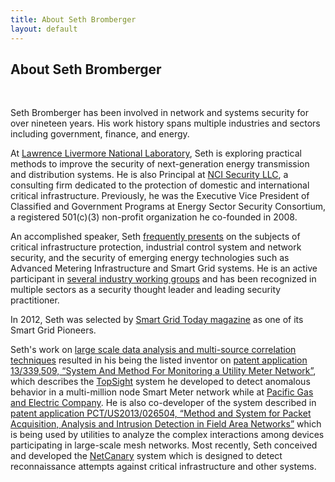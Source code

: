 ```yaml
---
title: About Seth Bromberger
layout: default
---
```

## About Seth Bromberger

<br/>

Seth Bromberger has been involved in network and systems security for over nineteen years. His work history spans multiple industries and sectors including government, finance, and energy.

At [Lawrence Livermore National Laboratory](http://www.llnl.gov), Seth is exploring practical methods to improve the security of next-generation energy transmission and distribution systems. He is also Principal at [NCI Security LLC](http://www.ncisecurity.com), a consulting firm dedicated to the protection of domestic and international critical infrastructure. Previously, he was the Executive Vice President of Classified and Government Programs at Energy Sector Security Consortium, a registered 501(c)(3) non-profit organization he co-founded in 2008.

An accomplished speaker, Seth [frequently presents](/pubs) on the subjects of critical infrastructure protection, industrial control system and network security, and the security of emerging energy technologies such as Advanced Metering Infrastructure and Smart Grid systems. He is an active participant in [several industry working groups](/highlights) and has been recognized in multiple sectors as a security thought leader and leading security practitioner.

In 2012, Seth was selected by [Smart Grid Today magazine](http://www.smartgridtoday.com/products/Smart-Grid-PIONEERS-2012.cfm) as one of its Smart Grid Pioneers.

Seth's work on [large scale data analysis and multi-source correlation techniques](/projects#datacorrelation) resulted in his being the listed inventor on [patent application 13/339,509, “System And Method For Monitoring a Utility Meter Network”](http://appft1.uspto.gov/netacgi/nph-Parser?Sect1=PTO1&Sect2=HITOFF&d=PG01&p=1&u=/netahtml/PTO/srchnum.html&r=1&f=G&l=50&s1=20120232915.PGNR.), which describes the [TopSight](/projects/#topsight) system he developed to detect anomalous behavior in a multi-million node Smart Meter network while at [Pacific Gas and Electric Company](http://www.pge.com). He is also co-developer of the system described in [patent application PCT/US2013/026504, “Method and System for Packet Acquisition, Analysis and Intrusion Detection in Field Area Networks”](http://www.bromberger.com/files/US20140204799.pdf) which is being used by utilities to analyze the complex interactions among devices participating in large-scale mesh networks. Most recently, Seth conceived and developed the [NetCanary](http://www.netcanary.com) system which is designed to detect reconnaissance attempts against critical infrastructure and other systems.
